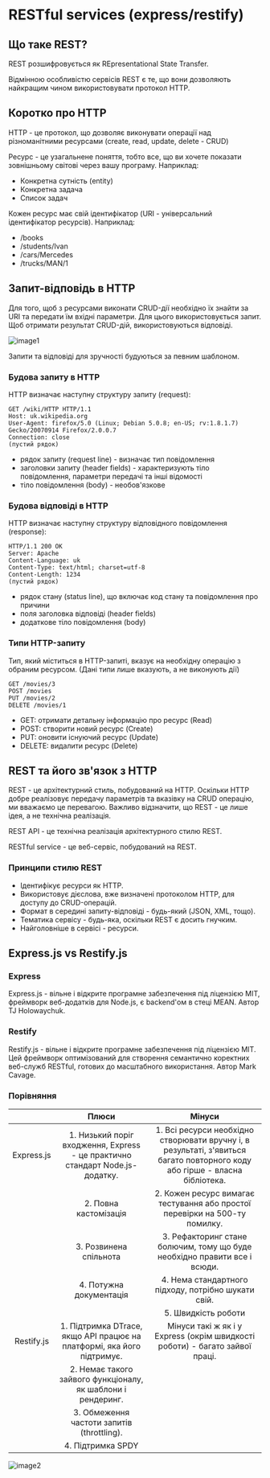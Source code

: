 # RESTful services (express/restify)

## Що таке REST?

REST розшифровується як REpresentational State Transfer.

Відмінною особливістю сервісів REST є те, що вони дозволяють найкращим чином використовувати протокол HTTP.

## Коротко про HTTP

HTTP - це протокол, що дозволяє виконувати операції над різноманітними ресурсами (create, read, update, delete - CRUD)

Ресурс - це узагальнене поняття, тобто все, що ви хочете показати зовнішньому світові через вашу програму. Наприклад:
* Конкретна сутність (entity)
* Конкретна задача
* Список задач

Кожен ресурс має свій ідентифікатор (URI - універсальний ідентифікатор ресурсів). Наприклад:
* /books
* /students/Ivan
* /cars/Mercedes
* /trucks/MAN/1

## Запит-відповідь в HTTP

Для того, щоб з ресурсами виконати CRUD-дії необхідно їх знайти за URI та передати їм вхідні параметри. Для цього використовується запит. Щоб отримати результат CRUD-дій, використовуються відповіді.

![image1](https://github.com/VitaliiZZzz/restful-services-on-restify/blob/master/doc/images/request_response.png)

Запити та відповіді для зручності будуються за певним шаблоном.

### Будова запиту в HTTP

HTTP визначає наступну структуру запиту (request):

```
GET /wiki/HTTP HTTP/1.1
Host: uk.wikipedia.org
User-Agent: firefox/5.0 (Linux; Debian 5.0.8; en-US; rv:1.8.1.7) Gecko/20070914 Firefox/2.0.0.7
Connection: close
(пустий рядок)
```

* рядок запиту (request line) - визначає тип повідомлення
* заголовки запиту (header fields) - характеризують тіло повідомлення, параметри передачі та інші відомості
* тіло повідомлення (body) - необов'язкове

### Будова відповіді в HTTP

HTTP визначає наступну структуру відповідного повідомлення (response):

```
HTTP/1.1 200 OK
Server: Apache
Content-Language: uk
Content-Type: text/html; charset=utf-8
Content-Length: 1234
(пустий рядок)
```

* рядок стану (status line), що включає код стану та повідомлення про причини
* поля заголовка відповіді (header fields)
* додаткове тіло повідомлення (body)

### Типи HTTP-запиту

Тип, який міститься в HTTP-запиті, вказує на необхідну операцію з обраним ресурсом. (Дані типи лише вказують, а не виконують дії)
```
GET /movies/3
POST /movies
PUT /movies/2
DELETE /movies/1
```
* GET: отримати детальну інформацію про ресурс (Read)
* POST: створити новий ресурс (Create)
* PUT: оновити існуючий ресурс (Update)
* DELETE: видалити ресурс (Delete)

## REST та його зв'язок з HTTP

REST - це архітектурний стиль, побудований на HTTP. Оскільки HTTP добре реалізовує передачу параметрів та вказівку на CRUD операцію, ми вважаємо це перевагою. Важливо відзначити, що REST - це лише ідея, а не технічна реалізація.

REST API - це технічна реалізація архітектурного стилю REST.

RESTful service - це веб-сервіс, побудований на REST.

### Принципи стилю REST

* Ідентифікує ресурси як HTTP.
* Використовує дієслова, вже визначені протоколом HTTP, для доступу до CRUD-операцій.
* Формат в середині запиту-відповіді - будь-який (JSON, XML, тощо).
* Тематика сервісу - будь-яка, оскільки REST є досить гнучким.
* Найголовніше в сервісі - ресурси.

## Express.js vs Restify.js

### Express

Express.js - вільне і відкрите програмне забезпечення під ліцензією MIT, фреймворк веб-додатків для Node.js, є backend'ом в стеці MEAN. Автор TJ Holowaychuk.

### Restify

Restify.js - вільне і відкрите програмне забезпечення під ліцензією MIT. Цей фреймворк оптимізований для створення семантично коректних веб-служб RESTful, готових до масштабного використання. Автор Mark Cavage.

### Порівняння

|            | Плюси | Мінуси |
| :--------: | :---: | :----: |
| Express.js | 1. Низький поріг входження, Express - це практично стандарт Node.js-додатку. | 1. Всі ресурси необхідно створювати вручну і, в результаті, з'явиться багато повторного коду або гірше - власна бібліотека. |
|            | 2. Повна кастомізація | 2. Кожен ресурс вимагає тестування або простої перевірки на 500-ту помилку. |
|            | 3. Розвинена спільнота | 3. Рефакторинг стане болючим, тому що буде необхідно правити все і всюди. |
|            | 4. Потужна документація | 4. Нема стандартного підходу, потрібно шукати свій. |
|            |  | 5. Швидкість роботи |
| Restify.js | 1. Підтримка DTrace, якщо API працює на платформі, яка його підтримує. | Мінуси такі ж як і у Express (окрім швидкості роботи) - багато зайвої праці. |
|            | 2. Немає такого зайвого функціоналу, як шаблони і рендеринг. |  |
|            | 3. Обмеження частоти запитів (throttling). |  |
|            | 4. Підтримка SPDY |  |

![image2](https://github.com/VitaliiZZzz/restful-services-on-restify/blob/master/doc/images/json_handings.png)
